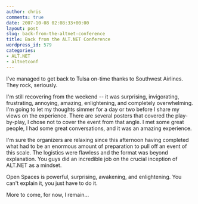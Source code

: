 ```yaml
---
author: chris
comments: true
date: 2007-10-08 02:08:33+00:00
layout: post
slug: back-from-the-altnet-conference
title: Back from the ALT.NET Conference
wordpress_id: 579
categories:
- ALT.NET
- altnetconf
---
```


I've managed to get back to Tulsa on-time thanks to Southwest Airlines. They rock, seriously. 

I'm still recovering from the weekend -- it was surprising, invigorating, frustrating, annoying, amazing, enlightening, and completely overwhelming. I'm going to let my thoughts simmer for a day or two before I share my views on the experience. There are several posters that covered the play-by-play, I chose not to cover the event from that angle. I met some great people, I had some great conversations, and it was an amazing experience.

I'm sure the organizers are relaxing since this afternoon having completed what had to be an enormous amount of preparation to pull off an event of this scale. The logistics were flawless and the format was beyond explanation. You guys did an incredible job on the crucial inception of ALT.NET as a mindset.

Open Spaces is powerful, surprising, awakening, and enlightening. You can't explain it, you just have to do it.

More to come, for now, I remain...

